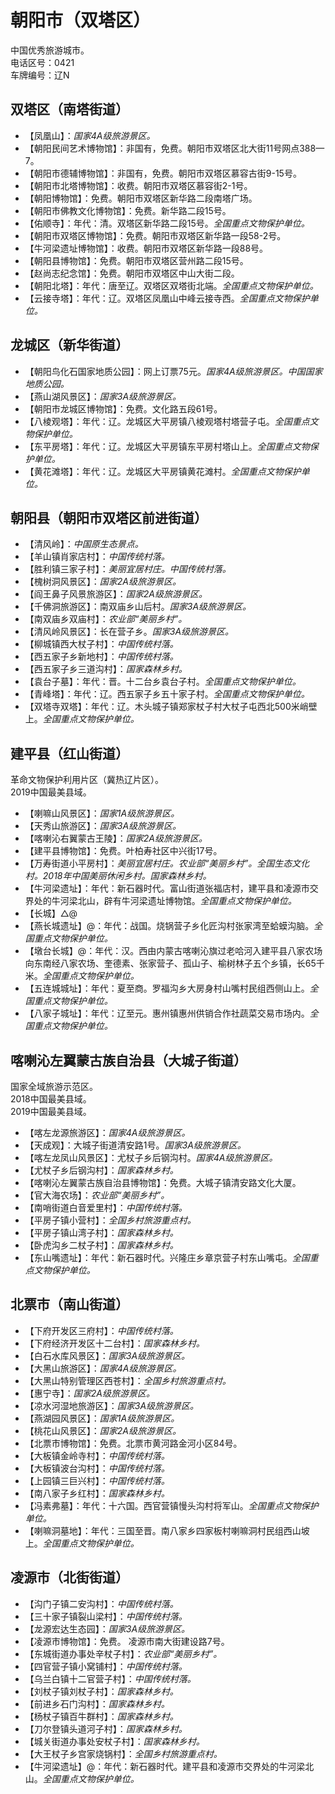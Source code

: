 # 朝阳市（双塔区）  
中国优秀旅游城市。  
电话区号：0421  
车牌编号：辽N  

## 双塔区（南塔街道）  
* 【凤凰山】：*国家4A级旅游景区。*  
* 【朝阳民间艺术博物馆】：非国有，免费。朝阳市双塔区北大街11号网点388—7。  
* 【朝阳市德辅博物馆】：非国有，免费。朝阳市双塔区慕容古街9-15号。  
* 【朝阳市北塔博物馆】：收费。朝阳市双塔区慕容街2-1号。  
* 【朝阳博物馆】：免费。朝阳市双塔区新华路二段南塔广场。  
* 【朝阳市佛教文化博物馆】：免费。新华路二段15号。  
* 【佑顺寺】：年代：清。双塔区新华路二段15号。*全国重点文物保护单位。*   
* 【朝阳市双塔区博物馆】：免费。朝阳市双塔区新华路一段58-2号。  
* 【牛河梁遗址博物馆】：收费。朝阳市双塔区新华路一段88号。  
* 【朝阳县博物馆】：免费。朝阳市双塔区营州路二段15号。  
* 【赵尚志纪念馆】：免费。朝阳市双塔区中山大街二段。  
* 【朝阳北塔】：年代：唐至辽。双塔区双塔街北端。*全国重点文物保护单位。*   
* 【云接寺塔】：年代：辽。双塔区凤凰山中峰云接寺西。*全国重点文物保护单位。*   

## 龙城区（新华街道）  
* 【朝阳鸟化石国家地质公园】：网上订票75元。*国家4A级旅游景区。中国国家地质公园。*  
* 【燕山湖风景区】：*国家3A级旅游景区。*  
* 【朝阳市龙城区博物馆】：免费。文化路五段61号。  
* 【八棱观塔】：年代：辽。龙城区大平房镇八棱观塔村塔营子屯。*全国重点文物保护单位。*   
* 【东平房塔】：年代：辽。龙城区大平房镇东平房村塔山上。*全国重点文物保护单位。*   
* 【黄花滩塔】：年代：辽。龙城区大平房镇黄花滩村。*全国重点文物保护单位。*   

## 朝阳县（朝阳市双塔区前进街道）  
* 【清风岭】：*中国原生态景点。*  
* 【羊山镇肖家店村】：*中国传统村落。*  
* 【胜利镇三家子村】：*美丽宜居村庄。中国传统村落。*  
* 【槐树洞风景区】：*国家2A级旅游景区。*  
* 【阎王鼻子风景旅游区】：*国家2A级旅游景区。*  
* 【千佛洞旅游区】：南双庙乡山后村。*国家3A级旅游景区。*  
* 【南双庙乡双庙村】：*农业部“美丽乡村”。*  
* 【清风岭风景区】：长在营子乡。*国家3A级旅游景区。*  
* 【柳城镇西大杖子村】：*中国传统村落。*  
* 【西五家子乡新地村】：*中国传统村落。*  
* 【西五家子乡三道沟村】：*国家森林乡村。*  
* 【袁台子墓】：年代：晋。十二台乡袁台子村。*全国重点文物保护单位。*   
* 【青峰塔】：年代：辽。西五家子乡五十家子村。*全国重点文物保护单位。*   
* 【双塔寺双塔】：年代：辽。木头城子镇郑家杖子村大杖子屯西北500米峭壁上。*全国重点文物保护单位。*   

## 建平县（红山街道）  
革命文物保护利用片区（冀热辽片区）。  
2019中国最美县域。  
* 【喇嘛山风景区】：*国家1A级旅游景区。*  
* 【天秀山旅游区】：*国家3A级旅游景区。*  
* 【喀喇沁右翼蒙古王陵】：*国家2A级旅游景区。*  
* 【建平县博物馆】：免费。叶柏寿社区中兴街17号。  
* 【万寿街道小平房村】：*美丽宜居村庄。农业部“美丽乡村”。全国生态文化村。2018年中国美丽休闲乡村。国家森林乡村。*  
* 【牛河梁遗址】：年代：新石器时代。富山街道张福店村，建平县和凌源市交界处的牛河梁北山，辟有牛河梁遗址博物馆。*全国重点文物保护单位。*   
* 【长城】△@  
* 【燕长城遗址】@：年代：战国。烧锅营子乡化匠沟村张家湾至蛤蟆沟脑。*全国重点文物保护单位。*  
* 【墩台长城】@：年代：汉。西由内蒙古喀喇沁旗过老哈河入建平县八家农场向东南经八家农场、奎德素、张家营子、孤山子、榆树林子五个乡镇，长65千米。*全国重点文物保护单位。*  
* 【五连城城址】：年代：夏至商。罗福沟乡大房身村山嘴村民组西侧山上。*全国重点文物保护单位。*  
* 【八家子城址】：年代：辽至元。惠州镇惠州供销合作社蔬菜交易市场内。*全国重点文物保护单位。*  

## 喀喇沁左翼蒙古族自治县（大城子街道）  
国家全域旅游示范区。  
2018中国最美县域。  
2019中国最美县域。  
* 【喀左龙源旅游区】：*国家4A级旅游景区。*  
* 【天成观】：大城子街道清安路1号。*国家3A级旅游景区。*  
* 【喀左龙凤山风景区】：尤杖子乡后钢沟村。*国家4A级旅游景区。*  
* 【尤杖子乡后钢沟村】：*国家森林乡村。*  
* 【喀喇沁左翼蒙古族自治县博物馆】：免费。大城子镇清安路文化大厦。  
* 【官大海农场】：*农业部“美丽乡村”。*  
* 【南哨街道白音爱里村】：*中国传统村落。*  
* 【平房子镇小营村】：*全国乡村旅游重点村。*  
* 【平房子镇山湾子村】：*国家森林乡村。*  
* 【卧虎沟乡二杖子村】：*国家森林乡村。*  
* 【东山嘴遗址】：年代：新石器时代。兴隆庄乡章京营子村东山嘴屯。*全国重点文物保护单位。*   
## 北票市（南山街道）  
* 【下府开发区三府村】：*中国传统村落。*  
* 【下府经济开发区十二台村】：*国家森林乡村。*  
* 【白石水库风景区】：*国家3A级旅游景区。*  
* 【大黑山旅游区】：*国家4A级旅游景区。*  
* 【大黑山特别管理区西苍村】：*全国乡村旅游重点村。*  
* 【惠宁寺】：*国家2A级旅游景区。*  
* 【凉水河湿地旅游区】：*国家3A级旅游景区。*  
* 【燕湖园风景区】：*国家1A级旅游景区。*  
* 【桃花山风景区】：*国家2A级旅游景区。*  
* 【北票市博物馆】：免费。北票市黄河路金河小区84号。  
* 【大板镇金岭寺村】：*中国传统村落。*  
* 【大板镇波台沟村】：*中国传统村落。*  
* 【上园镇三巨兴村】：*中国传统村落。*  
* 【南八家子乡红村】：*国家森林乡村。*  
* 【冯素弗墓】：年代：十六国。西官营镇慢头沟村将军山。*全国重点文物保护单位。*   
* 【喇嘛洞墓地】：年代：三国至晋。南八家乡四家板村喇嘛洞村民组西山坡上。*全国重点文物保护单位。*   
## 凌源市（北街街道）  
* 【沟门子镇二安沟村】：*中国传统村落。*  
* 【三十家子镇裂山梁村】：*中国传统村落。*  
* 【龙源宏达生态园】：*国家3A级旅游景区。*  
* 【凌源市博物馆】：免费。 凌源市南大街建设路7号。  
* 【东城街道办事处辛杖子村】：*农业部“美丽乡村”。*  
* 【四官营子镇小窝铺村】：*中国传统村落。*  
* 【乌兰白镇十二官营子村】：*中国传统村落。*  
* 【刘杖子镇刘杖子村】：*国家森林乡村。*  
* 【前进乡石门沟村】：*国家森林乡村。*  
* 【杨杖子镇百牛群村】：*国家森林乡村。*  
* 【刀尔登镇头道河子村】：*国家森林乡村。*  
* 【城关街道办事处安杖子村】：*国家森林乡村。*  
* 【大王杖子乡宫家烧锅村】：*全国乡村旅游重点村。*  
* 【牛河梁遗址】@：年代：新石器时代。建平县和凌源市交界处的牛河梁北山。*全国重点文物保护单位。*   